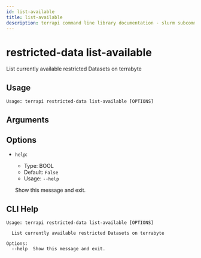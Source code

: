 ```yaml
---
id: list-available
title: list-available
description: terrapi command line library documentation - slurm subcommand
---
```


# restricted-data list-available

 List currently available restricted Datasets on terrabyte

## Usage

```
Usage: terrapi restricted-data list-available [OPTIONS]
```

## Arguments


## Options

* `help`:
    * Type: BOOL
    * Default: `False`
    * Usage: `--help`

    Show this message and exit.



## CLI Help

```
Usage: terrapi restricted-data list-available [OPTIONS]

  List currently available restricted Datasets on terrabyte

Options:
  --help  Show this message and exit.
```

